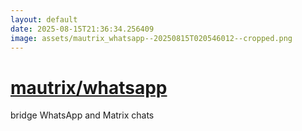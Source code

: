 ```yaml
---
layout: default
date: 2025-08-15T21:36:34.256409
image: assets/mautrix_whatsapp--20250815T020546012--cropped.png
---
```


# [mautrix/whatsapp](https://github.com/mautrix/whatsapp)

bridge WhatsApp and Matrix chats
